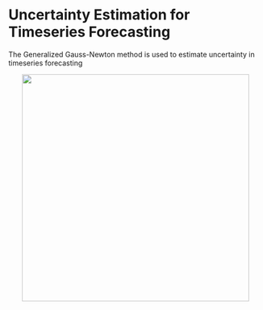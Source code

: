 # Uncertainty Estimation for Timeseries Forecasting
The Generalized Gauss-Newton method is used to estimate uncertainty in timeseries forecasting

<p align="center">
<img src="https://github.com/user-attachments/assets/b37b2548-19cf-4fb9-811f-3bde41ec7aa1" width="450"/>
</p>
